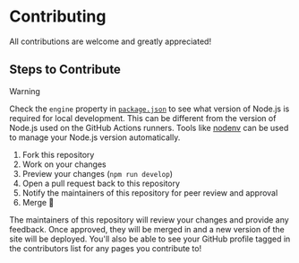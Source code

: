 # Contributing

All contributions are welcome and greatly appreciated!

## Steps to Contribute

> [!WARNING]
>
> Check the `engine` property in [`package.json`](./package.json) to see what
> version of Node.js is required for local development. This can be different
> from the version of Node.js used on the GitHub Actions runners. Tools like
> [nodenv](https://github.com/nodenv/nodenv) can be used to manage your Node.js
> version automatically.

1. Fork this repository
1. Work on your changes
1. Preview your changes (`npm run develop`)
1. Open a pull request back to this repository
1. Notify the maintainers of this repository for peer review and approval
1. Merge :tada:

The maintainers of this repository will review your changes and provide any
feedback. Once approved, they will be merged in and a new version of the site
will be deployed. You'll also be able to see your GitHub profile tagged in the
contributors list for any pages you contribute to!
